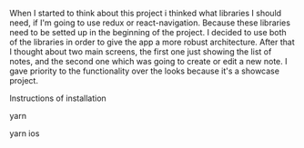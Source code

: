 When I started to think about this project i thinked what libraries I should need, if I'm going to use redux or react-navigation. Because these libraries need to be setted up in the beginning of the project. I decided to use both of the libraries in order to give the app a more robust architecture. After that I thought about two main screens, the first one just showing the list of notes, and the second one which was going to create or edit a new note. I gave priority to the functionality over the looks because it's a showcase project.

Instructions of installation

yarn

yarn ios
